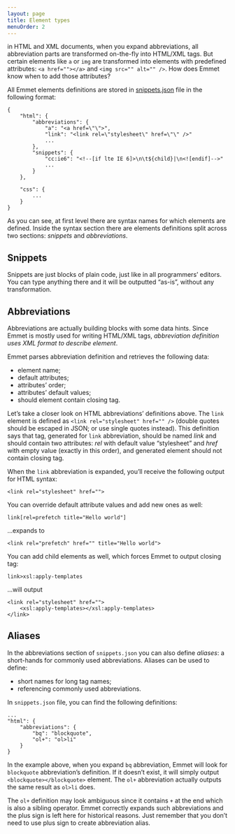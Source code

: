 ```yaml
---
layout: page
title: Element types
menuOrder: 2
---
```

in HTML and XML documents, when you expand abbreviations, all abbreviation parts are transformed on-the-fly into HTML/XML tags. But certain elements like `a` or `img` are transformed into elements with predefined attributes: `<a href=""></a>` and `<img src="" alt="" />`. How does Emmet know when to add those attributes?

All Emmet elements definitions are stored in [snippets.json](https://github.com/emmetio/emmet/blob/master/lib/snippets.json) file in the following format:

	{
		"html": {
			"abbreviations": {
				"a": "<a href=\"\">",
				"link": "<link rel=\"stylesheet\" href=\"\" />"
				...
			},
			"snippets": {
				"cc:ie6": "<!--[if lte IE 6]>\n\t${child}|\n<![endif]-->"
				...
			}
		},
		
		"css": {
			...
		}
	}

As you can see, at first level there are syntax names for which elements are defined. Inside the syntax section there are elements definitions split across two sections: _snippets_ and _abbreviations_.

## Snippets

Snippets are just blocks of plain code, just like in all programmers’ editors. You can type anything there and it will be outputted “as-is”, without any transformation.

## Abbreviations

Abbreviations are actually building blocks with some data hints. Since Emmet is mostly used for writing HTML/XML tags, _abbreviation definition uses XML format to describe element_.

Emmet parses abbreviation definition and retrieves the following data:

* element name;
* default attributes;
* attributes’ order;
* attributes’ default values;
* should element contain closing tag.

Let’s take a closer look on HTML abbreviations’ definitions above. The `link` element is defined as `<link rel="stylesheet" href="" />` (double quotes should be escaped in JSON; or use single quotes instead). This definition says that tag, generated for `link` abbreviation, should be named _link_ and should contain two attributes: _rel_ with default value “stylesheet” and _href_ with empty value (exactly in this order), and generated element should not contain closing tag.

When the `link` abbreviation is expanded, you’ll receive the following output for HTML syntax:

	<link rel="stylesheet" href="">
	
You can override default attribute values and add new ones as well:

	link[rel=prefetch title="Hello world"]
	
...expands to

	<link rel="prefetch" href="" title="Hello world">
	
You can add child elements as well, which forces Emmet to output closing tag:

	link>xsl:apply-templates
	
...will output

	<link rel="stylesheet" href="">
		<xsl:apply-templates></xsl:apply-templates>
	</link>
	
## Aliases

In the abbreviations section of `snippets.json` you can also define _aliases_: a short-hands for commonly used abbreviations. Aliases can be used to define:

* short names for long tag names;
* referencing commonly used abbreviations.

In `snippets.json` file, you can find the following definitions:

	...
	"html": {
		"abbreviations": {
			"bq": "blockquote",
			"ol+": "ol>li"
		}
	}

In the example above, when you expand `bq` abbreviation, Emmet will look for `blockquote` abbreviation’s definition. If it doesn’t exist, it will simply output `<blockquote></blockquote>` element. The `ol+` abbreviation actually outputs the same result as `ol>li` does.

The `ol+` definition may look ambiguous since it contains `+` at the end which is also a sibling operator. Emmet correctly expands such abbreviations and the plus sign is left here for historical reasons. Just remember that you don’t need to use plus sign to create abbreviation alias.
